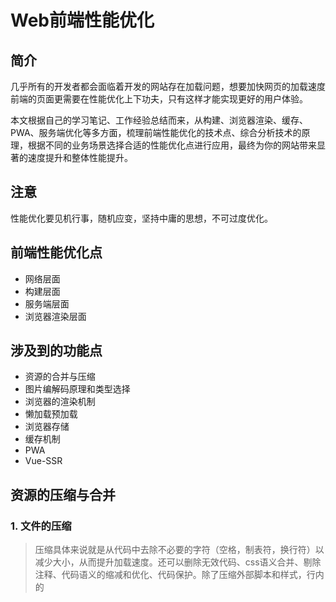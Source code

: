 # Web前端性能优化
## 简介
几乎所有的开发者都会面临着开发的网站存在加载问题，想要加快网页的加载速度前端的页面更需要在性能优化上下功夫，只有这样才能实现更好的用户体验。

本文根据自己的学习笔记、工作经验总结而来，从构建、浏览器渲染、缓存、PWA、服务端优化等多方面，梳理前端性能优化的技术点、综合分析技术的原理，根据不同的业务场景选择合适的性能优化点进行应用，最终为你的网站带来显著的速度提升和整体性能提升。
## 注意
性能优化要见机行事，随机应变，坚持中庸的思想，不可过度优化。
## 前端性能优化点
- 网络层面
- 构建层面
- 服务端层面
- 浏览器渲染层面
## 涉及到的功能点
- 资源的合并与压缩
- 图片编解码原理和类型选择
- 浏览器的渲染机制
- 懒加载预加载
- 浏览器存储
- 缓存机制
- PWA
- Vue-SSR
## 资源的压缩与合并

### 1. 文件的压缩

> 压缩具体来说就是从代码中去除不必要的字符（空格，制表符，换行符）以减少大小，从而提升加载速度。还可以删除无效代码、css语义合并、剔除注释、代码语义的缩减和优化、代码保护。除了压缩外部脚本和样式，行内的<script>和<style>块也可以压缩。即使启用了gzip模块，先进行压缩也能够缩小5%或者更多的大小。JavaScript和CSS的用处越来越多，所以压缩代码会有不错的效果。

**如何进行压缩：**
1. 使用在线网站进行压缩
2. 使用nodejs提供的html-minifier工具，同时可以压缩css和js文件
3. html也可以通过后端模板引擎渲染压缩
4. 使用clean-css对css进行压缩
5. 使用uglifyjs2对js进行压缩和混淆

### 2. 文件合并

![文件合并](http://owoccema2.bkt.clouddn.com/hebing.png)

**不合并文件请求可能存在的问题：**

1. 文件与文件之间有插入的上行请求，请求N个文件时，不合并请求比合并请求增加了N-1个网络延迟
2. 受网络丢包问题影响更严重
3. keep-alive方式自身的问题：经过代理服务器时可能会被断开，不一定能完全保持

**但并不是所以情况都一定要进行文件合并，文件合并也存在一些问题：**

1. 首屏渲染问题：如果首页依赖的js文件合并后过大，请求加载较慢，那么首屏的渲染则会出现延迟。
2. 缓存失效问题：多个js文件合并后，任一文件的变动都会导致合并后的js文件缓存大面积失效。

**文件合并的一般原则：**

1. 公共库合并：将很少变动的公共库文件与业务代码分离，然后将其合并打包成一个文件
2. 根据页面进行合并：比如单页应用中，不同页面所依赖的js文件进行单独的打包，而非一次性地合并加载整个应用的文件。
3. 根据真实业务场景见机行事，随机应变

**如何进行文件合并：**

1. 使用在线网站进行文件合并
2. 使用构建工具（gulp、webpack、fis）实现文件打包合并

## 图片相关的优化
### 1. 不同格式图片常用的业务场景

每种图片格式都有自己的特点，针对不同的业务场景选择不同的图片格式很重要。

- jpg有损压缩，压缩率高，不支持透明，适用于大部分不需要透明图片的业务场景

- png支持透明，浏览器兼容好，适用于大部分需要透明图片的业务场景

  > **png8/png24/png32之间的区别：**
  > png8--256色 + 支持透明
  > png24--2^24色 + 不支持透明
  > png32--2^24 + 支持透明

- webp压缩程度更好，在ios、 webview有兼容性问题，适用于Android

  > **在安卓下使用webp:**
  >
  > WebP 的优势体现在它具有更优的图像数据压缩算法，能带来更小的图片体积，而且拥有肉眼识别无差异的图像质量；同时具备了无损和有损的压缩模式、Alpha 透明以及动画的特性，在 JPEG 和 PNG 上的转化效果都非常优秀、稳定和统一。

- svg矢量图，代码内嵌，相对较小，适用于图片样式相对简单的场景

### 2. 图片优化方法

图片优化的几种方法,通常都用前端构建工具完成
- 进行图片压缩，针对真实图片情况，舍弃一些相对无关紧要的色彩信息。常用网站：[tinypng](https://tinypng.com/)
- css雪碧图，常用网站：[spritecow](http://www.spritecow.com/)
    - 优点：减少HTTP请求数量
    - 缺点：整合图片比较大时，一次加载比较慢
- Image inline ，将图片转换为base64格式后内嵌到html中
    - 适用于图片很小(几KB)的情况
    - 减少网站的HTTP请求数
- 适用矢量图
    - 适用SVG进行矢量图的绘制
    - 适用iconfont解决icon问题
- 在安卓下使用webp,常用制作webp的网站：[智图](http://zhitu.isux.us/)

## css和js的装载与执行
### 1. 页面在浏览器端加载渲染的过程
![页面加载渲染的过程](http://owoccema2.bkt.clouddn.com/Readme/frontEndOptimize/render.png)
**渲染过程中的特点**

1. 顺序执行，并发加载

   > 浏览器引擎的词法分析器 html的tag从上到下进行分析。

2. 

      > 词法分析 并发加载 并发上限

    - 是否阻塞
    
    - 依赖关系
    
    - 引入方式
- css阻塞
    - css head中阻塞页面的渲染
    - css阻塞js的执行
    - css不阻塞外部脚本的加载

- js阻塞

    - 直接引入的js阻塞页面的渲染

    - js不阻塞资源的加载
    - js顺序执行，阻塞后续js逻辑的执行
## 懒加载与预加载
- 懒加载
    - 图片进入可视区域之后请求图片资源
    - 减少无效资源的加载
    - 并发加载的资源过多会阻塞js的加载，影响网站的正常使用
- 预加载
    - 图片等静态资源在使用之前提前请求
    - 资源使用到时能存缓存中加载，提升用户体验 
- 预加载的几种方式
    - 使用img图片直接加载，display属性设置为none
    - 使用Image对象
    - 使用XMLHttpRequest对象
    - 预加载的库：[PreloadJs](http://www.createjs.cc/preloadjs/docs/modules/PreloadJS.html)
- PreloadJs的简单使用
    - 引入PreloadJs
    ```javascript
    <script src="https://cdn.bootcss.com/PreloadJS/0.6.0/preloadjs.min.js"></script>
    <script src="./my_reload.js"></script>
    ```
    - 新建my_preload.js文件
    - my_load.js文件中写入如下代码
    ```javascript
    // LoadQueue是一个加载管理器，可以预先加载一个文件或者一个文件队列
    var queue = new createjs.LoadQueue(false);

    // 为事件添加你想要的监听事件
    queue.on("complete", handleComplete, this);

    // 或添加多个文件使用列表或一个清单定义使用 loadManifest
    queue.loadManifest([
        {id: "myImage", src:"https://ss0.bdstatic.com/70cFvHSh_Q1YnxGkpoWK1HF6hhy/it/u=996503075,3768564257&fm=200&gp=0.jpg"},
        {id: "myImage2", src:"https://ss1.bdstatic.com/70cFuXSh_Q1YnxGkpoWK1HF6hhy/it/u=4287850242,3208290927&fm=200&gp=0.jpg"}
    ]);

    function handleComplete() {
        var image = queue.getResult("myImage");
        document.body.appendChild(image);
    }
    ```
    - 浏览器中打开index.html页面
## 重绘和回流
### 1. 回流
**什么是回流？**

- 当render tree中的一部分(或全部)因为元素的规模尺寸，布局，隐藏等改变而需要重新构建。这时就需要回流。

**什么情况下会产生回流？**

- 当页面布局和几何属性改变时就需要回流

**触发页面重布局的属性：**

    - 盒子模型相关属性：width、height、padding、margin、display、border-width、border、min-height
    - 定位属性及浮动：top、bottom、left、right、position、float、clear
    - 改变节点内部文字结构：text-align、overflow-y、font-weight、overflow、font-family、line-height、vertival-align、white-space、font-size
### 2. 重绘
**什么是重绘？**

    - 当render tree中的一些元素需要更新属性，而这些属性只是影响元素的外观，风格，而不会影响布局，如color，则称为重绘**回流必定引起重绘，重绘不一定引起回流**

**避免重绘、回流的的两种方法：**

    - 避免使用触发重绘、回流的CSS属性 
    
    - 新建图层
        - 将频繁重绘、回流的DOM元素单独作为一个图层，那么这个DOM元素的重绘和回流的影响只会在这个图层中。
        - 缺点：图层过多会消耗大量的时间进行图层合成

- Chrome创建图层的条件
    - 3D或透视b变换css属性（transform、perspective,will-change:transform）
    - 使用加速视频解码的`<vido>`标签
    - 拥有3D上下文(WebGL)上下文或加速的2D上下文的`<canvas>`节点
    - 混合插件（如Flash）
    - 对自己的opatity做css动画或使用一个动画webkit变换的元素
    - 拥有加速css过滤器的元素
    - 元素有一个包含复合层的后代节点（一个元素拥有一个子元素，该子元素在自己的层里）
    - 元素有一个z-index较低且包含一个复合层的兄弟元素，换句话说就是该元素在复合层上面渲染

- 针对重绘、回流优化的方法
    - 用translate替代top改变,top会触发layout，translate不触发回流  
    - 用opacity替代visibility，visibility触发重绘，opacity不会触发重绘
    - 不要一条条修改DOM样式,预先定义好class，然后修改DOM的className
    - 把DOM离线后修改，比如把DOM给display:none，然后你修改100次，然后再把它显示出来
    - 不要把DOM节点的属性值放在一个循环里当成循环里的变量，如offsetHeight、offsetWidth
    - 不要使用table布局，可能一个很小的改动会造成整个table的重新布局
    - 动画实现的速度的选择
    - 对于动画新建图层
    - 启用GPU硬件加速
## 浏览器存储
### 1. cookies
- 为什么需要cookies
    - 浏览器端和服务器端的交互，因为HTTP请求无状态，需要cookie维持客户端状态(设计初衷)
    - 客户端自身数据的存储

![cookies](http://note.youdao.com/yws/public/resource/c2361265179a03449f6d52397fd50033/xmlnote/9EDFA49A7D514C26996684524B5F3A98/17834)

- cookie的生成方式
    - http response header中的set-cookie，服务端生成客户端存储和维护 
    - js中可以通过document.cookie可以读写cookie
- cookie存储限制
    - 作为浏览器存储，大小4kb左右
    - cookie是一个域名维度下的概念，只要是这个域名下的所有请求都会携带上cookie，但并不是所有请求都需要用cookie
        - 解决办法：cdn上放静态文件，cdn的域名和主站的域名要分开，每次请求cdn静态文件不会携带上cookie
    - 需要设计过期时间 expire
- cookie的一个重要属性httponly，不允许js读写
- cookie的简单操作
```
//设置cookie
document.cookie = "username=jerry";
document.cookie = "age=18";
//读取cookie
console.log(document.cookie);//username=jerry; age=18; 
```
注意：在谷歌浏览器chrome中调试居然不生效！！！不管是使用jquery的cookie插件，还是js原生态的cookie方法都不生效！！！什么原因呢？原因在于chrome不支持js在本地操作cookie!
### 2. LocalStorage
- 特点：
    - HTML5设计出来专门用于浏览器存储的
    - 大小5M左右
    - 仅在客户端使用，不和服务端进行通信
    - 接口封装较好
    - 浏览器本地缓存方案
- 简单使用
```
if (window.localStorage){
    // 设置localStorage
    localStorage.setItem('age', '18');
    localStorage.setItem('name', 'ffy');
    // 读取localStorage中的值
    console.log(localStorage.getItem('name'));
    console.log(localStorage.getItem('age'));
}
```
### 3. SessionStorage
- 特点：
    - 会话级别的浏览器存储
    - 大小5M左右
    - 仅在客户端使用，不和服务端进行通信
    - 接口封装较好
    - 对于表单信息的维护
- 简单使用
```
if (window.sessionStorage){
    // 设置SessionStorage
    sessionStorage.setItem('name', 'yff');
    sessionStorage.setItem('score', '100');
    // 读取SessionStorage中的值
    console.log(sessionStorage.getItem('name'));
    console.log(sessionStorage.getItem('score'));
}
```
### 4. IndexDB 
IndexDB是一种低级API，用户客户端存储大量结构化数据。该API使用索引来实现对该数据的高性能搜索。虽然Web Storage对于存储较少量的数据很有用，但对于存储大量的结构化数据来说，这种方法不太适用，IndexDB提供了一个解决方案
### 5. Service Workers
- 什么是Service Workers
 - Service Worker是一个脚本，浏览器独立于当前网页，将其在后台运行,为实现一些不依赖页面或者用户交互的特性打开了一扇大门。在未来这些特性将包括推送消息,背景后台同步， geofencing（地理围栏定位），但它将推出的第一个首要特性，就是拦截和处理网络请求的能力，包括以编程方式来管理被缓存的响应。
- chrome://serviceworker-internals/运行过的Service Workers
- chrome://inspect/#service-workers查看浏览器正在运行的Service Workers
- 生命周期

![Service Workers生命周期](http://note.youdao.com/yws/public/resource/c2361265179a03449f6d52397fd50033/xmlnote/3A42973E48174043BA1849D2EF3F68F6/17836)
### 6. PWA
- 什么是PWA
    - PWA（Progressive Web Apps）是一种Web App新模型，并不是具体指某一种前沿的技术或者某一个单一的知识点，我们从英文缩写来看就能看出来，这是一个渐进式的Web App,是通过一系列新的Web特性，配合优秀的UI交互设计，逐步增强Web App的用户体验。
- PWA的三个方向
    - 可靠：在没有网络的环境中也能提供基本的页面访问，而不会出现"未连接到互联网"的页面
    - 快速：针对网页渲染及网络数据访问有较好优化
    - 融入：应用可以被添加到手机桌面，并且和普通应用一样有全屏、推送等特性
- PWA性能检测[Chrome插件-lighthouse](https://lavas.baidu.com/doc-assets/lavas/vue/more/downloads/lighthouse_2.1.0_0.zip)
## 缓存
- Expires
    - 缓存过期时间，用来指定资源到期时间，是服务器端的具体的时间点。
    - 告诉浏览器在过期时间前浏览器可以直接从浏览器缓存读取数据，无需再次请求
- Cache-Control 
    - max-age：指定缓存的最大有效时间
    - s-maxage：只能指定public的缓存设备，比如cdn，开放给不同人使用的设备
    - private：表示响应是针对单个用户，不能由共享缓存存储。私有缓存可以存储响应。
    - public： 表示响应可能被任何缓存缓存
    - no-cache：不管怎么样都会发起请求，询问缓存是否过期
    - no-store：所有内容都不会被缓存到缓存或 Internet 临时文件中
- last-modified和If-modified-since
    - 基于客户端和服务端协商的缓存机制
    - last-modified--response header
    - If-modified-since-- request header
    - 需要和Cache-Control共同使用，如果max-age过期了才会和服务端进行协商
- last-modified的缺点
    - 某些服务端不能获取精确的修改时间，用last-modified返回准确时间是做不到的
    - 文件修改时间改了，但文件内容没有变，这种情况使用last-modified也会让缓存失效，这样是不合理的

- Etag-If-None-Match
    - 文件内容的hash值
    - etag -- response header
    - if-none-match -- request header
    - 需要与cache-control共同使用
- 分级缓存策略

![分级缓存策略](http://note.youdao.com/yws/public/resource/c2361265179a03449f6d52397fd50033/xmlnote/A797B68940C94518932A2C86B568BCFC/17838)

- 查看chrome浏览器当前缓存的信息：chrome://cache/
- chrome直接刷新都会在 Request header中加一个Cache-Control:max-age=0

#### 遇到的问题
在用node配置环境测试缓存时，一启动服务就报 `Cannot find module 'mime'`,mime是我自定义的js文件，然后将它在app.js中用require引用：`mime   = require('mime');`，感觉哪都没错呀，为什么报这个错误呢？仔细过了遍代码发现mine的引用前少了./，将代码改为`mime   = require('./mime');`后，程序运行完美。
## SSR（服务端渲染）
###
## 传说中的彩蛋：

- MAC OSX右键菜单能否添加类似于“在终端中打开当前目录”的快捷方式？

系统偏好设置 -> 键盘 -> 快捷键 -> 服务，勾选「新建位于文件夹位置的终端窗口」（后面的键盘快捷键可以不选），然后在 Finder 里面选中文件夹右键菜单的「服务」下面就会有「新建位于文件夹位置的终端窗口」这一子菜单了。
- MAC OS快速打开spotlight
```
Control 键+空格
```
Command+B立刻打开网页在搜索引擎中搜索你键入OS快速打开spotlight的内容。
- 使用VSCode编辑markdown使用到的插件
    - [Markdown Preview Mermaid Support](https://shd101wyy.github.io/markdown-preview-enhanced/#/zh-cn/) 显示流程图用，Markdown Preview Enhanced 使用 mermaid 来渲染流程图和时序图。
    - Markdown Preview Enhanced  是一款为 Atom 以及 Visual Studio Code 编辑器编写的超级强大的 Markdown 插件
- diff语法,版本控制的系统中都少不了diff的功能，即展示一个文件内容的增加与删除,使用绿色表示新增，红色表示删除。其语法与代码高亮类似，只是在三个反引号后面写diff， 并且其内容中，以 +开头表示新增，-开头表示删除。
```diff
+ test
- test
```
- [git commit时使用Emoji](https://gitmoji.carloscuesta.me/)
使用方法：直接复制上述网址中所需图片下面黑色粗体文字到commit的描述中即可
```
git commit -m ':art:格式化代码'
```
## 相关技术和工具
- 少量Vue.js
- 版本控制：git
- 开发工具：VSCode
- 调试工具：Chrome
    - performance
    - layers
## 下载源码
```
git clone https://github.com/fangfeiyue/Web_Performance_Optimization.git
```
## 运行项目
```
npm install
npm run dev
```
## 说明
如果对您有帮助，您可以点右上角 "Star" 支持一下 谢谢！ ^_^

或者您可以 "follow" 一下，我会不断开源更多的有趣的项目